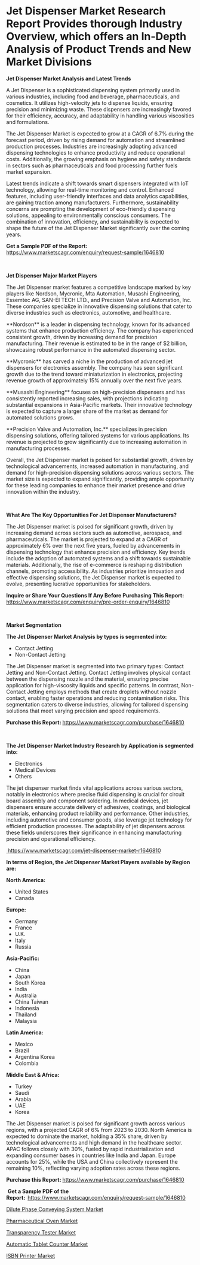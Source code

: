 <p><h1>Jet Dispenser Market Research Report Provides thorough Industry Overview, which offers an In-Depth Analysis of Product Trends and New Market Divisions</h1></p><p><strong>Jet Dispenser Market Analysis and Latest Trends</strong></p>
<p><p>A Jet Dispenser is a sophisticated dispensing system primarily used in various industries, including food and beverage, pharmaceuticals, and cosmetics. It utilizes high-velocity jets to dispense liquids, ensuring precision and minimizing waste. These dispensers are increasingly favored for their efficiency, accuracy, and adaptability in handling various viscosities and formulations.</p><p>The Jet Dispenser Market is expected to grow at a CAGR of 6.7% during the forecast period, driven by rising demand for automation and streamlined production processes. Industries are increasingly adopting advanced dispensing technologies to enhance productivity and reduce operational costs. Additionally, the growing emphasis on hygiene and safety standards in sectors such as pharmaceuticals and food processing further fuels market expansion.</p><p>Latest trends indicate a shift towards smart dispensers integrated with IoT technology, allowing for real-time monitoring and control. Enhanced features, including user-friendly interfaces and data analytics capabilities, are gaining traction among manufacturers. Furthermore, sustainability concerns are prompting the development of eco-friendly dispensing solutions, appealing to environmentally conscious consumers. The combination of innovation, efficiency, and sustainability is expected to shape the future of the Jet Dispenser Market significantly over the coming years.</p></p>
<p><strong>Get a Sample PDF of the Report:&nbsp;</strong> <a href="https://www.marketscagr.com/enquiry/request-sample/1646810?utm_campaign=1869&utm_medium=2&utm_source=Github&utm_content=ia&utm_term=11042025&utm_id=jet-dispenser">https://www.marketscagr.com/enquiry/request-sample/1646810</a></p>
<p>&nbsp;</p>
<p><strong>Jet Dispenser Major Market Players</strong></p>
<p><p>The Jet Dispenser market features a competitive landscape marked by key players like Nordson, Mycronic, Mta Automation, Musashi Engineering, Essemtec AG, SAN-EI TECH LTD., and Precision Valve and Automation, Inc. These companies specialize in innovative dispensing solutions that cater to diverse industries such as electronics, automotive, and healthcare.</p><p>**Nordson** is a leader in dispensing technology, known for its advanced systems that enhance production efficiency. The company has experienced consistent growth, driven by increasing demand for precision manufacturing. Their revenue is estimated to be in the range of $2 billion, showcasing robust performance in the automated dispensing sector.</p><p>**Mycronic** has carved a niche in the production of advanced jet dispensers for electronics assembly. The company has seen significant growth due to the trend toward miniaturization in electronics, projecting revenue growth of approximately 15% annually over the next five years. </p><p>**Musashi Engineering** focuses on high-precision dispensers and has consistently reported increasing sales, with projections indicating substantial expansions in Asia-Pacific markets. Their innovative technology is expected to capture a larger share of the market as demand for automated solutions grows.</p><p>**Precision Valve and Automation, Inc.** specializes in precision dispensing solutions, offering tailored systems for various applications. Its revenue is projected to grow significantly due to increasing automation in manufacturing processes.</p><p>Overall, the Jet Dispenser market is poised for substantial growth, driven by technological advancements, increased automation in manufacturing, and demand for high-precision dispensing solutions across various sectors. The market size is expected to expand significantly, providing ample opportunity for these leading companies to enhance their market presence and drive innovation within the industry.</p></p>
<p>&nbsp;</p>
<p><strong>What Are The Key Opportunities For Jet Dispenser Manufacturers?</strong></p>
<p><p>The Jet Dispenser market is poised for significant growth, driven by increasing demand across sectors such as automotive, aerospace, and pharmaceuticals. The market is projected to expand at a CAGR of approximately 6% over the next five years, fueled by advancements in dispensing technology that enhance precision and efficiency. Key trends include the adoption of automated systems and a shift towards sustainable materials. Additionally, the rise of e-commerce is reshaping distribution channels, promoting accessibility. As industries prioritize innovation and effective dispensing solutions, the Jet Dispenser market is expected to evolve, presenting lucrative opportunities for stakeholders.</p></p>
<p><strong>Inquire or Share Your Questions If Any Before Purchasing This Report:</strong> <a href="https://www.marketscagr.com/enquiry/pre-order-enquiry/1646810?utm_campaign=1869&utm_medium=2&utm_source=Github&utm_content=ia&utm_term=11042025&utm_id=jet-dispenser">https://www.marketscagr.com/enquiry/pre-order-enquiry/1646810</a></p>
<p>&nbsp;</p>
<p><strong>Market Segmentation</strong></p>
<p><strong>The Jet Dispenser Market Analysis by types is segmented into:</strong></p>
<p><ul><li>Contact Jetting</li><li>Non-Contact Jetting</li></ul></p>
<p><p>The Jet Dispenser market is segmented into two primary types: Contact Jetting and Non-Contact Jetting. Contact Jetting involves physical contact between the dispensing nozzle and the material, ensuring precise application for high-viscosity liquids and specific patterns. In contrast, Non-Contact Jetting employs methods that create droplets without nozzle contact, enabling faster operations and reducing contamination risks. This segmentation caters to diverse industries, allowing for tailored dispensing solutions that meet varying precision and speed requirements.</p></p>
<p><strong>Purchase this Report:&nbsp;</strong><a href="https://www.marketscagr.com/purchase/1646810?utm_campaign=1869&utm_medium=2&utm_source=Github&utm_content=ia&utm_term=11042025&utm_id=jet-dispenser">https://www.marketscagr.com/purchase/1646810</a></p>
<p>&nbsp;</p>
<p><strong>The Jet Dispenser Market Industry Research by Application is segmented into:</strong></p>
<p><ul><li>Electronics</li><li>Medical Devices</li><li>Others</li></ul></p>
<p><p>The jet dispenser market finds vital applications across various sectors, notably in electronics where precise fluid dispensing is crucial for circuit board assembly and component soldering. In medical devices, jet dispensers ensure accurate delivery of adhesives, coatings, and biological materials, enhancing product reliability and performance. Other industries, including automotive and consumer goods, also leverage jet technology for efficient production processes. The adaptability of jet dispensers across these fields underscores their significance in enhancing manufacturing precision and operational efficiency.</p></p>
<p><a href="https://www.marketscagr.com/jet-dispenser-market-r1646810?utm_campaign=1869&utm_medium=2&utm_source=Github&utm_content=ia&utm_term=11042025&utm_id=jet-dispenser">&nbsp;https://www.marketscagr.com/jet-dispenser-market-r1646810</a></p>
<p><strong>In terms of Region, the Jet Dispenser Market Players available by Region are:</strong></p>
<p>
    <p> <strong> North America: </strong>
        <ul>
            <li>United States</li>
            <li>Canada</li>
        </ul>
        </p> 
    <p> <strong> Europe: </strong>
        <ul>
            <li>Germany</li>
            <li>France</li>
            <li>U.K.</li>
            <li>Italy</li>
            <li>Russia</li>
        </ul>
        </p> 
    <p> <strong> Asia-Pacific: </strong>
        <ul>
            <li>China</li>
            <li>Japan</li>
            <li>South Korea</li>
            <li>India</li>
            <li>Australia</li>
            <li>China Taiwan</li>
            <li>Indonesia</li>
            <li>Thailand</li>
            <li>Malaysia</li>
        </ul>
        </p> 
    <p> <strong> Latin America: </strong>
        <ul>
            <li>Mexico</li>
            <li>Brazil</li>
            <li>Argentina Korea</li>
            <li>Colombia</li>
        </ul>
        </p> 
    <p> <strong> Middle East & Africa: </strong>
        <ul>
            <li>Turkey</li>
            <li>Saudi</li>
            <li>Arabia</li>
            <li>UAE</li>
            <li>Korea</li>
        </ul>
    </p>
    </p>
<p><p>The Jet Dispenser market is poised for significant growth across various regions, with a projected CAGR of 6% from 2023 to 2030. North America is expected to dominate the market, holding a 35% share, driven by technological advancements and high demand in the healthcare sector. APAC follows closely with 30%, fueled by rapid industrialization and expanding consumer bases in countries like India and Japan. Europe accounts for 25%, while the USA and China collectively represent the remaining 10%, reflecting varying adoption rates across these regions.</p></p>
<p><strong>Purchase this Report: </strong><a href="https://www.marketscagr.com/purchase/1646810?utm_campaign=1869&utm_medium=2&utm_source=Github&utm_content=ia&utm_term=11042025&utm_id=jet-dispenser">https://www.marketscagr.com/purchase/1646810</a></p>
<p>&nbsp;<strong>Get a Sample PDF of the Report:&nbsp;&nbsp;</strong><a href="https://www.marketscagr.com/enquiry/request-sample/1646810?utm_campaign=1869&utm_medium=2&utm_source=Github&utm_content=ia&utm_term=11042025&utm_id=jet-dispenser">https://www.marketscagr.com/enquiry/request-sample/1646810</a></p>
<p><strong></strong></p>
<p><p><a href="https://github.com/ijffseandy/Market-Research-Report-List-1/blob/main/dilute-phase-conveying-system-market.md?utm_campaign=1869&utm_medium=2&utm_source=Github&utm_content=ia&utm_term=11042025&utm_id=jet-dispenser">Dilute Phase Conveying System Market</a></p><p><a href="https://github.com/jenithschijf/Market-Research-Report-List-1/blob/main/pharmaceutical-oven-market.md?utm_campaign=1869&utm_medium=2&utm_source=Github&utm_content=ia&utm_term=11042025&utm_id=jet-dispenser">Pharmaceutical Oven Market</a></p><p><a href="https://github.com/daphnyvashdi/Market-Research-Report-List-1/blob/main/transparency-tester-market.md?utm_campaign=1869&utm_medium=2&utm_source=Github&utm_content=ia&utm_term=11042025&utm_id=jet-dispenser">Transparency Tester Market</a></p><p><a href="https://github.com/voigttyagi/Market-Research-Report-List-1/blob/main/automatic-tablet-counter-market.md?utm_campaign=1869&utm_medium=2&utm_source=Github&utm_content=ia&utm_term=11042025&utm_id=jet-dispenser">Automatic Tablet Counter Market</a></p><p><a href="https://github.com/saroarmaicky/Market-Research-Report-List-1/blob/main/isbn-printer-market.md?utm_campaign=1869&utm_medium=2&utm_source=Github&utm_content=ia&utm_term=11042025&utm_id=jet-dispenser">ISBN Printer Market</a></p></p>